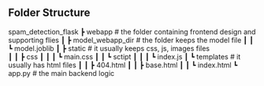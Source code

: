 ## Folder Structure

spam_detection_flask
 ┣ webapp                      # the folder containing frontend design and supporting flies
 ┃ ┣ model_webapp_dir          # the folder keeps the model file
 ┃ ┃ ┗ model.joblib 
 ┃ ┣ static                    # it usually keeps css, js, images files  
 ┃ ┃ ┣ css
 ┃ ┃ ┃ ┗ main.css
 ┃ ┃ ┗ sctipt
 ┃ ┃ ┃ ┗ index.js
 ┃ ┗ templates                # it usually has html files 
 ┃ ┃ ┣ 404.html
 ┃ ┃ ┣ base.html
 ┃ ┃ ┗ index.html
 ┗ app.py                      # the main backend logic
